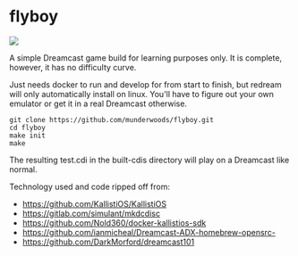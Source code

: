 # flyboy

![](https://github.com/munderwoods/flyboy/blob/main/flyboy.gif)

A simple Dreamcast game build for learning purposes only. It is complete, however, it has no difficulty curve.

Just needs docker to run and develop for from start to finish, but redream will only automatically install on linux. You'll have to figure out your own emulator or get it in a real Dreamcast otherwise.

```
git clone https://github.com/munderwoods/flyboy.git
cd flyboy
make init
make
```

The resulting test.cdi in the built-cdis directory will play on a Dreamcast like normal.

Technology used and code ripped off from:

- https://github.com/KallistiOS/KallistiOS
- https://gitlab.com/simulant/mkdcdisc
- https://github.com/Nold360/docker-kallistios-sdk
- https://github.com/ianmicheal/Dreamcast-ADX-homebrew-opensrc-
- https://github.com/DarkMorford/dreamcast101
